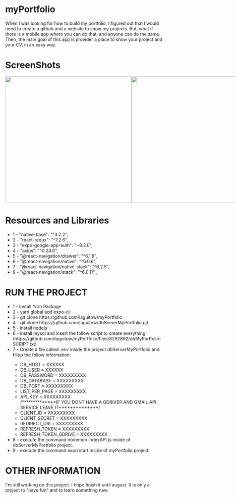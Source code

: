 # myPortfolio
When I was looking for how to build my portfolio, I figured out that I would need to create a github and a website to show my projects. But, what if there is a mobile app where you can do that, and anyone can do the same. Then, the main goal of this app is provider a place to show your project and your CV, in an easy way.

# ScreenShots

<div style="display:flex">
  <img src="https://user-images.githubusercontent.com/39009386/158898538-663f3e22-fd81-4a4b-bd65-90d8580afc51.jpeg" height="400" />

  <img src="https://user-images.githubusercontent.com/39009386/158898543-1339a2bb-a4a7-4666-9a95-702f8121a795.jpeg" height="400" />

  <img src="https://user-images.githubusercontent.com/39009386/158898540-0dd213d6-08fc-4409-956a-1fdd95fb0baf.jpeg" height="400" />

  <img src="https://user-images.githubusercontent.com/39009386/158898537-469fb55b-9856-4312-822c-7ff762e6bdbf.jpeg" height="400" />

  <img src="https://user-images.githubusercontent.com/39009386/158898531-0a9119c3-0c48-4a9f-aa7b-6d09b3cd7f99.jpeg" height="400" />

  <img src="https://user-images.githubusercontent.com/39009386/158898533-092e9eb0-9ee2-4813-b2c6-cb0868b1e9bb.jpeg" height="400" />

  <img src="https://user-images.githubusercontent.com/39009386/158898536-2d139488-4030-4df1-a7d8-e029fd3484eb.jpeg" height="400" />
</div>

# Resources and Libraries

<ul>
  <li> 1 - "native-base": "^3.2.2", </li>
  <li> 2 - "react-redux": "^7.2.6", </li>
  <li> 3 - "expo-google-app-auth": "~8.3.0", </li>
  <li> 4 - "axios": "^0.24.0", </li>
  <li> 5 - "@react-navigation/drawer": "^6.1.8", </li>
  <li> 6 - "@react-navigation/native": "^6.0.6", </li>
  <li> 7 - "@react-navigation/native-stack": "^6.2.5", </li>
  <li> 8 - "@react-navigation/stack": "^6.0.11",, </li>
</ul>

# RUN THE PROJECT

<ul>
  <li> 1 - Install Yarn Package  </li>
  <li> 2 - yarn global add expo-cli  </li>
  <li> 3 - git clone https://github.com/iaguitow/myPortfolio  </li>
  <li> 4 - git clone https://github.com/Iaguitow/dbServerMyPortfolio.git  </li>
  <li> 5 - install nodejs </li>
  <li> 6 - install mysql and insert the follow script to create everything: (https://github.com/Iaguitow/myPortfolio/files/8292892/dbMyPortfolio-SCRIPT.txt)  </li>
  <li> 7 - Create a file called .env inside the project dbServerMyPortfolio and fillup the follow information:  </li>
    <ul>
      <li> DB_HOST = XXXXXX </li>
      <li> DB_USER = XXXXXX </li>
      <li> DB_PASSWORD = XXXXXXXXX </li>
      <li> DB_DATABASE = XXXXXXXXX </li>
      <li> DB_PORT = XXXXXXXXX </li>
      <li> LIST_PER_PAGE = XXXXXXXXX </li>
      <li> API_KEY = XXXXXXXXX </li>
      /**************IF YOU DONT HAVE A GDRIVER AND GMAIL API SERVICE LEAVE IT**************/
      <li> CLIENT_ID = XXXXXXXXX </li>
      <li> CLIENT_SECRET = XXXXXXXXX </li>
      <li> REDIRECT_URI = XXXXXXXXX </li>
      <li> REFRESH_TOKEN = XXXXXXXXX </li>
      <li> REFRESH_TOKEN_GDRIVE = XXXXXXXXX </li>
    </ul>
  <li> 8 - execute the command nodemon indexAPI.js inside of dbServerMyPortfolio project. </li>
  <li> 9 - execute the command expo start inside of myPortfolio project.  </li>
</ul>

# OTHER INFORMATION
I'm still working on this project. I hope finish it until august. It is only a project to "have fun" and to learn something new.






